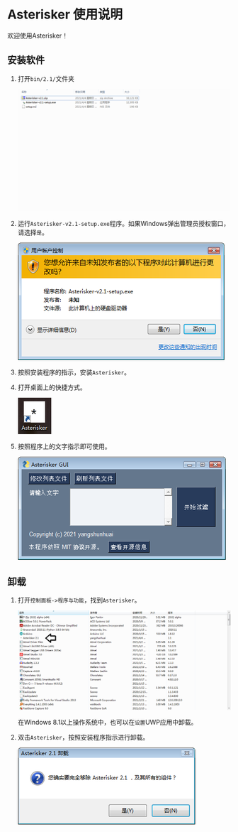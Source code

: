 # Asterisker 使用说明

欢迎使用Asterisker！

## 安装软件

1. 打开`bin/2.1/`文件夹

   ![打开文件夹](image-res/OpenBinFolder.png)

2. 运行`Asterisker-v2.1-setup.exe`程序。如果Windows弹出管理员授权窗口，请选择`是`。

   ![](image-res/UAC.png)

3. 按照安装程序的指示，安装`Asterisker`。

4. 打开桌面上的快捷方式。

   ![](image-res/Shortcut.png)

5. 按照程序上的文字指示即可使用。

   ![](image-res/Asterisker-app.png)

## 卸载

1. 打开`控制面板->程序与功能`，找到`Asterisker`。

   ![](image-res/Uninstall.png)

   在Windows 8.1以上操作系统中，也可以在`设置`UWP应用中卸载。

2. 双击`Asterisker`，按照安装程序指示进行卸载。

   ![](image-res/UninstallProg.png)